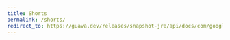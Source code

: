 ```yaml
---
title: Shorts
permalink: /shorts/
redirect_to: https://guava.dev/releases/snapshot-jre/api/docs/com/google/common/primitives/Shorts.html
---
```

